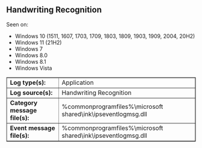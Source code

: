 ## Handwriting Recognition

Seen on:
* Windows 10 (1511, 1607, 1703, 1709, 1803, 1809, 1903, 1909, 2004, 20H2)
* Windows 11 (21H2)
* Windows 7
* Windows 8.0
* Windows 8.1
* Windows Vista

<table border="1" class="docutils">
  <tbody>
    <tr>
      <td><b>Log type(s):</b></td>
      <td>Application</td>
    </tr>
    <tr>
      <td><b>Log source(s):</b></td>
      <td>Handwriting Recognition</td>
    </tr>
    <tr>
      <td><b>Category message file(s):</b></td>
      <td>%commonprogramfiles%\microsoft shared\ink\ipseventlogmsg.dll</td>
    </tr>
    <tr>
      <td><b>Event message file(s):</b></td>
      <td>%commonprogramfiles%\microsoft shared\ink\ipseventlogmsg.dll</td>
    </tr>
  </tbody>
</table>

&nbsp;

